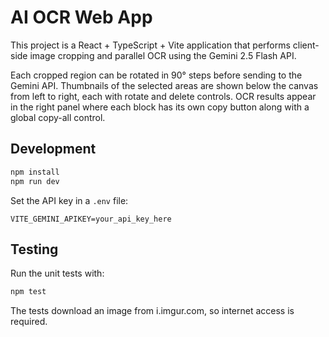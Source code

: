 # AI OCR Web App

This project is a React + TypeScript + Vite application that performs client-side image cropping and parallel OCR using the Gemini 2.5 Flash API.

Each cropped region can be rotated in 90° steps before sending to the Gemini API. Thumbnails of the selected areas are shown below the canvas from left to right, each with rotate and delete controls. OCR results appear in the right panel where each block has its own copy button along with a global copy-all control.

## Development

```bash
npm install
npm run dev
```

Set the API key in a `.env` file:

```
VITE_GEMINI_APIKEY=your_api_key_here
```

## Testing

Run the unit tests with:

```bash
npm test
```

The tests download an image from i.imgur.com, so internet access is required.
